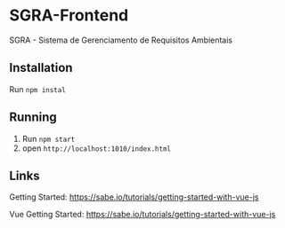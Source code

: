 # SGRA-Frontend
SGRA - Sistema de Gerenciamento de Requisitos Ambientais

## Installation 
Run `npm instal`

## Running
1. Run `npm start`
2. open `http://localhost:1010/index.html`

## Links
Getting Started: https://sabe.io/tutorials/getting-started-with-vue-js

Vue Getting Started: https://sabe.io/tutorials/getting-started-with-vue-js